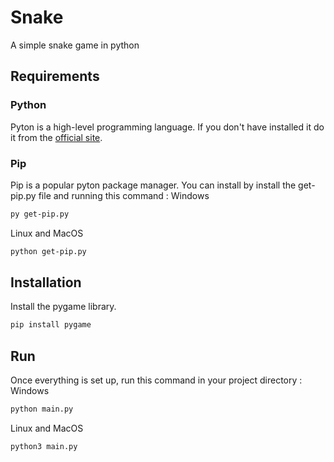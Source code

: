# Snake

A simple snake game in python

## Requirements
### Python
Pyton is a high-level programming language. If you don't have installed it do it from the [official site](https://www.python.org/downloads/).
### Pip
Pip is a popular pyton package manager. You can install by install the get-pip.py file and running this command :
Windows
```bash
py get-pip.py
```
Linux and MacOS
```bash
python get-pip.py
```

## Installation
Install the pygame library.
```bash
pip install pygame
```

## Run
Once everything is set up, run this command in your project directory :
Windows 
```bash
python main.py
```
Linux and MacOS
```bash
python3 main.py
```
